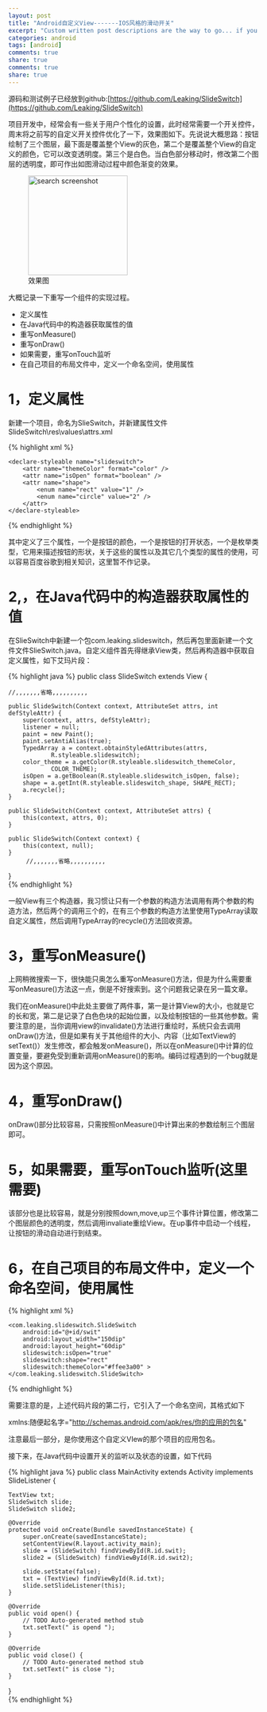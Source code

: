 ```yaml
---
layout: post
title: "Android自定义View-------IOS风格的滑动开关"
excerpt: "Custom written post descriptions are the way to go... if you're not lazy."
categories: android
tags: [android]
comments: true
share: true
comments: true
share: true
---
```


源码和测试例子已经放到github:[https://github.com/Leaking/SlideSwitch](https://github.com/Leaking/SlideSwitch)

项目开发中，经常会有一些关于用户个性化的设置，此时经常需要一个开关控件，周末将之前写的自定义开关控件优化了一下，效果图如下。先说说大概思路：按钮绘制了三个图层，最下面是覆盖整个View的灰色，第二个是覆盖整个View的自定义的颜色，它可以改变透明度。第三个是白色。当白色部分移动时，修改第二个图层的透明度，即可作出如图滑动过程中颜色渐变的效果。

<figure>
  <img src="{{ site.url }}/images/slideswitch.gif" alt="search screenshot" width="200" height="200">
  <figcaption>效果图</figcaption>
</figure>

大概记录一下重写一个组件的实现过程。

+ 定义属性
+ 在Java代码中的构造器获取属性的值
+ 重写onMeasure()
+ 重写onDraw()
+ 如果需要，重写onTouch监听
+ 在自己项目的布局文件中，定义一个命名空间，使用属性

# 1，定义属性

新建一个项目，命名为SlieSwitch，并新建属性文件SlideSwitch\res\values\attrs.xml

{% highlight xml %}
<?xml version="1.0" encoding="utf-8"?>  
<resources>  

    <declare-styleable name="slideswitch">  
        <attr name="themeColor" format="color" />  
        <attr name="isOpen" format="boolean" />  
        <attr name="shape">  
            <enum name="rect" value="1" />  
            <enum name="circle" value="2" />  
        </attr>  
    </declare-styleable>  

</resources>  
{% endhighlight %}

其中定义了三个属性，一个是按钮的颜色，一个是按钮的打开状态，一个是枚举类型，它用来描述按钮的形状，关于这些的属性以及其它几个类型的属性的使用，可以容易百度谷歌到相关知识，这里暂不作记录。


# 2,，在Java代码中的构造器获取属性的值

在SlieSwitch中新建一个包com.leaking.slideswitch，然后再包里面新建一个文件文件SlieSwitch.java。自定义组件首先得继承View类，然后再构造器中获取自定义属性，如下艾玛片段：

{% highlight java %}
public class SlideSwitch extends View {  

    //,,,,,,,省略,,,,,,,,,,  

    public SlideSwitch(Context context, AttributeSet attrs, int defStyleAttr) {  
        super(context, attrs, defStyleAttr);  
        listener = null;  
        paint = new Paint();  
        paint.setAntiAlias(true);  
        TypedArray a = context.obtainStyledAttributes(attrs,  
                R.styleable.slideswitch);  
        color_theme = a.getColor(R.styleable.slideswitch_themeColor,  
                COLOR_THEME);  
        isOpen = a.getBoolean(R.styleable.slideswitch_isOpen, false);  
        shape = a.getInt(R.styleable.slideswitch_shape, SHAPE_RECT);  
        a.recycle();  
    }  

    public SlideSwitch(Context context, AttributeSet attrs) {  
        this(context, attrs, 0);  
    }  

    public SlideSwitch(Context context) {  
        this(context, null);  
    }  
         //,,,,,,,省略,,,,,,,,,,  
}  
{% endhighlight %}

一般View有三个构造器，我习惯让只有一个参数的构造方法调用有两个参数的构造方法，然后两个的调用三个的，在有三个参数的构造方法里使用TypeArray读取自定义属性，然后调用TypeArray的recycle()方法回收资源。

# 3，重写onMeasure()

上网稍微搜索一下，很快能只奥怎么重写onMeasure()方法，但是为什么需要重写onMeasure()方法这一点，倒是不好搜索到。这个问题我记录在另一篇文章。

我们在onMeasure()中此处主要做了两件事，第一是计算View的大小，也就是它的长和宽，第二是记录了白色色块的起始位置，以及绘制按钮的一些其他参数。需要注意的是，当你调用view的invalidate()方法进行重绘时，系统只会去调用onDraw()方法，但是如果有关于其他组件的大小、内容（比如TextView的setText()）发生修改，都会触发onMeasure()，所以在onMeasure()中计算的位置变量，要避免受到重新调用onMeasure()的影响。编码过程遇到的一个bug就是因为这个原因。

# 4，重写onDraw()

onDraw()部分比较容易，只需按照onMeasure()中计算出来的参数绘制三个图层即可。

# 5，如果需要，重写onTouch监听(这里需要)

该部分也是比较容易，就是分别按照down,move,up三个事件计算位置，修改第二个图层颜色的透明度，然后调用invaliate重绘View。在up事件中启动一个线程，让按钮的滑动自动进行到结束。

# 6，在自己项目的布局文件中，定义一个命名空间，使用属性

{% highlight xml %}
<LinearLayout xmlns:android="http://schemas.android.com/apk/res/android"  
    xmlns:tools="http://schemas.android.com/tools"  
    xmlns:slideswitch="http://schemas.android.com/apk/res/com.example.testlibs"  
    android:layout_width="match_parent"  
    android:layout_height="match_parent"  
    android:background="#ffffffff"  
    android:gravity="center_horizontal"  
    android:orientation="vertical"  
    android:padding="10dip"  
    tools:context="com.example.testlibs.MainActivity" >  

    <com.leaking.slideswitch.SlideSwitch  
        android:id="@+id/swit"  
        android:layout_width="150dip"  
        android:layout_height="60dip"  
        slideswitch:isOpen="true"  
        slideswitch:shape="rect"  
        slideswitch:themeColor="#ffee3a00" >  
    </com.leaking.slideswitch.SlideSwitch>  

</LinearLayout>  
{% endhighlight %}

需要注意的是，上述代码片段的第二行，它引入了一个命名空间，其格式如下

xmlns:随便起名字="http://schemas.android.com/apk/res/你的应用的包名"  

注意最后一部分，是你使用这个自定义VIew的那个项目的应用包名。

接下来，在Java代码中设置开关的监听以及状态的设置，如下代码

{% highlight java %}
public class MainActivity extends Activity implements SlideListener {  

    TextView txt;  
    SlideSwitch slide;  
    SlideSwitch slide2;  

    @Override  
    protected void onCreate(Bundle savedInstanceState) {  
        super.onCreate(savedInstanceState);  
        setContentView(R.layout.activity_main);  
        slide = (SlideSwitch) findViewById(R.id.swit);  
        slide2 = (SlideSwitch) findViewById(R.id.swit2);  

        slide.setState(false);  
        txt = (TextView) findViewById(R.id.txt);  
        slide.setSlideListener(this);  
    }  

    @Override  
    public void open() {  
        // TODO Auto-generated method stub  
        txt.setText(" is opend ");  
    }  

    @Override  
    public void close() {  
        // TODO Auto-generated method stub  
        txt.setText(" is close ");  
    }  
}  
{% endhighlight %}
